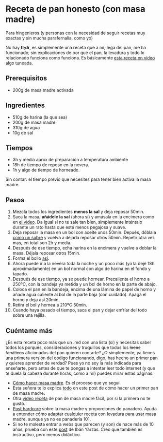 # Receta de pan honesto (con masa madre)
Para hingenieros (y personas con la necesidad de seguir recetas muy exactas y sin mucha parafernalia, como yo)

No hay **tl;dr**, es simplemente una receta que a mí, lega del pan, me ha funcionado; sin explicaciones de por qué el pan, la levadura y todo lo relacionado funciona como funciona. Es básicamente [esta receta en vídeo](https://www.youtube.com/watch?v=geOeq_lS5Ww) algo tuneada.

## Prerequisitos

- 200g de masa madre activada

## Ingredientes

- 510g de harina (la que sea)
- 200g de masa madre
- 310g de agua
- 10g de sal

## Tiempos

- 3h y media aprox de preparación a temperatura ambiente
- 18h de tiempo de reposo en la nevera.
- 1h y algo de tiempo de horneado.

Sin contar: el tiempo previo que necesites para tener bien activa la masa madre.

## Pasos

1. Mezcla todos los ingredientes **menos la sal** y deja reposar 50min.
2. Saca la masa, **añádele la sal** (ahora sí) y amásala en la encimera como en [el vídeo](https://youtu.be/geOeq_lS5Ww?t=175). Da igual si no te sale tan bien, simplemente inténtalo durante un rato hasta que esté menos pegajosa y suave.
3. Deja reposar la masa en un bol con aceite unos 50min. Depués, dóblala [como un sobre](https://youtu.be/geOeq_lS5Ww?t=286) y vuelva a dejarla reposar otros 50min. Repetir otra vez mas, en total son 2h y media.
4. Después de ese tiempo, echa harina en la encimera y vuelve a doblar la masa. Déjala reposar otros 15min.
5. Forma el bollo [así](https://youtu.be/geOeq_lS5Ww?t=397).
6. Ahora puede ir a la nevera toda la noche y un poco más (yo la dejé 18h aproximadamente) en un bol normal con algo de harina en el fondo y tapado.
7. Después de ese tiempo, ya se puede hornear. Precalienta el horno a 250ºC, con la bandeja ya metida y un bol de horno en la parte de abajo.
8. Coloca el pan en la bandeja, encima de una lámina de papel de horno y añade agua caliente al bol de la parte baja (con cuidado). Apaga el horno y deja así 20min.
9. Retira el bol y hornea a 210ºC 50min.
10. Cuando haya pasado el tiempo, saca el pan y dejar enfríar del todo sobre una rejilla.

## Cuéntame más
¿Es esta receta poco más que un .md con una lista (sí) y necesitas saber todos los porqués, consideraciones y truquillos que todos los ~~locos~~ ~~fanáticos~~ aficionados del pan quieren contarte? ¿O simplemente, ya tienes una primera versión del código funcionando, digo, has hecho un primer pan y quieres aprender de verdad? Pues yo no soy la más indicada para enseñarte, pero antes de que te pongas a intentar leer todo internet (y que te duela la cabeza durante horas, como a mí) puedes mirar estas páginas:
- [Cómo hacer masa madre](https://www.recetasderechupete.com/como-hacer-masa-madre/28945/). Es el proceso que yo seguí.
- Esta señora te lo explica [todo](https://bake-street.com/pan-basico-mi-primer-pan-de-masa-madre/) en este post de cómo hacer un primer pan de masa madre.
- Otra [vídeo receta](https://www.youtube.com/watch?v=GRwfWx4167E) de pan de masa madre fácil, por si la primera no te gustó.
- [Post hardcore](http://unpedazodepan.es/la-masa-madre-paso-paso-iv-hacer-pan/) sobre la masa madre y proporciones de panadero. Ayuda a entender cómo adaptar cualquier receta con levadura para usar masa madre, aunque ya no es panadería 101.
- Si no te molesta entrar a webs que parecen (y son) de hace más de 10 años, prueba con este [post](http://tequedasacenar.com/como-hacer-pan-con-masa-madrecomo-hacer-pan-23/) de Ibán Yarzas. Creo que también es instructivo, pero menos didáctico.

